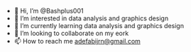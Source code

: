 - 👋 Hi, I’m @Bashplus001
- 👀 I’m interested in data analysis and graphics design
- 🌱 I’m currently learning data analysis and graphics design
- 💞️ I’m looking to collaborate on my eork
- 📫 How to reach me adefabijrn@gmail.com

<!---
Bashplus001/Bashplus001 is a ✨ special ✨ repository because its `README.md` (this file) appears on your GitHub profile.
You can click the Preview link to take a look at your changes.
--->

